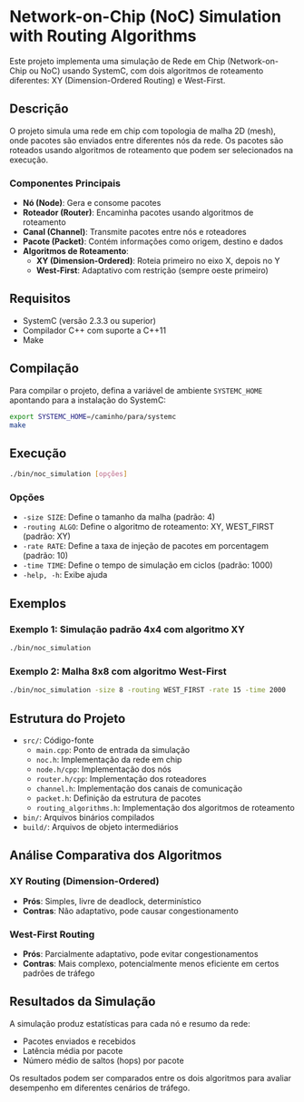 # Network-on-Chip (NoC) Simulation with Routing Algorithms

Este projeto implementa uma simulação de Rede em Chip (Network-on-Chip ou NoC) usando SystemC, com dois algoritmos de roteamento diferentes: XY (Dimension-Ordered Routing) e West-First.

## Descrição

O projeto simula uma rede em chip com topologia de malha 2D (mesh), onde pacotes são enviados entre diferentes nós da rede. Os pacotes são roteados usando algoritmos de roteamento que podem ser selecionados na execução.

### Componentes Principais

- **Nó (Node)**: Gera e consome pacotes
- **Roteador (Router)**: Encaminha pacotes usando algoritmos de roteamento
- **Canal (Channel)**: Transmite pacotes entre nós e roteadores
- **Pacote (Packet)**: Contém informações como origem, destino e dados
- **Algoritmos de Roteamento**:
  - **XY (Dimension-Ordered)**: Roteia primeiro no eixo X, depois no Y
  - **West-First**: Adaptativo com restrição (sempre oeste primeiro)

## Requisitos

- SystemC (versão 2.3.3 ou superior)
- Compilador C++ com suporte a C++11
- Make

## Compilação

Para compilar o projeto, defina a variável de ambiente `SYSTEMC_HOME` apontando para a instalação do SystemC:

```bash
export SYSTEMC_HOME=/caminho/para/systemc
make
```

## Execução

```bash
./bin/noc_simulation [opções]
```

### Opções

- `-size SIZE`: Define o tamanho da malha (padrão: 4)
- `-routing ALGO`: Define o algoritmo de roteamento: XY, WEST_FIRST (padrão: XY)
- `-rate RATE`: Define a taxa de injeção de pacotes em porcentagem (padrão: 10)
- `-time TIME`: Define o tempo de simulação em ciclos (padrão: 1000)
- `-help, -h`: Exibe ajuda

## Exemplos

### Exemplo 1: Simulação padrão 4x4 com algoritmo XY

```bash
./bin/noc_simulation
```

### Exemplo 2: Malha 8x8 com algoritmo West-First

```bash
./bin/noc_simulation -size 8 -routing WEST_FIRST -rate 15 -time 2000
```

## Estrutura do Projeto

- `src/`: Código-fonte
  - `main.cpp`: Ponto de entrada da simulação
  - `noc.h`: Implementação da rede em chip
  - `node.h/cpp`: Implementação dos nós
  - `router.h/cpp`: Implementação dos roteadores
  - `channel.h`: Implementação dos canais de comunicação
  - `packet.h`: Definição da estrutura de pacotes
  - `routing_algorithms.h`: Implementação dos algoritmos de roteamento
- `bin/`: Arquivos binários compilados
- `build/`: Arquivos de objeto intermediários

## Análise Comparativa dos Algoritmos

### XY Routing (Dimension-Ordered)
- **Prós**: Simples, livre de deadlock, determinístico
- **Contras**: Não adaptativo, pode causar congestionamento

### West-First Routing
- **Prós**: Parcialmente adaptativo, pode evitar congestionamentos
- **Contras**: Mais complexo, potencialmente menos eficiente em certos padrões de tráfego

## Resultados da Simulação

A simulação produz estatísticas para cada nó e resumo da rede:
- Pacotes enviados e recebidos
- Latência média por pacote
- Número médio de saltos (hops) por pacote

Os resultados podem ser comparados entre os dois algoritmos para avaliar desempenho em diferentes cenários de tráfego.